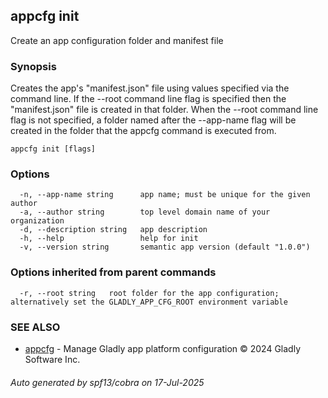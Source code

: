 ## appcfg init

Create an app configuration folder and manifest file

### Synopsis


Creates the app's "manifest.json" file using values specified via the command line. If the --root command line flag is specified then the "manifest.json" file is created in that folder. When the --root command line flag is not specified, a folder named after the --app-name flag will be created in the folder that the appcfg command is executed from.


```
appcfg init [flags]
```

### Options

```
  -n, --app-name string      app name; must be unique for the given author
  -a, --author string        top level domain name of your organization
  -d, --description string   app description
  -h, --help                 help for init
  -v, --version string       semantic app version (default "1.0.0")
```

### Options inherited from parent commands

```
  -r, --root string   root folder for the app configuration; alternatively set the GLADLY_APP_CFG_ROOT environment variable
```

### SEE ALSO

* [appcfg](appcfg.md)	 - Manage Gladly app platform configuration © 2024 Gladly Software Inc.

###### Auto generated by spf13/cobra on 17-Jul-2025
